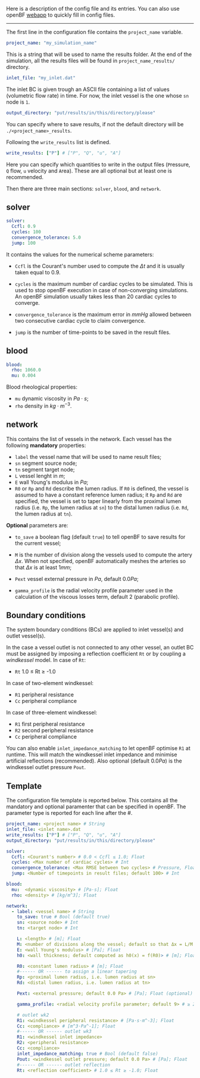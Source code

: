 Here is a description of the config file and its entries. You can also use openBF [webapp](https://openBF.streamlit.app) to quickly fill in config files.

---

The first line in the configuration file contains the `project_name` variable. 


```yaml
project_name: "my_simulation_name"
```

This is a string that will be used to name the results folder. At the end of the simulation, all the results files will be found in `project_name_results/` directory.

```yaml
inlet_file: "my_inlet.dat"
```

The inlet BC is given trough an ASCII file containing a list of values (volumetric flow rate) in time. For now, the inlet vessel is the one whose `sn` node is `1`.

```yaml
output_directory: "put/results/in/this/directory/please"
```

You can specify where to save results, if not the default directory will be `./<project_name>_results`.

Following the `write_results` list is defined.

```yaml
write_results: ["P"] # ["P", "Q", "u", "A"]
```

Here you can specify which quantities to write in the output files (`P`ressure, `Q` flow, `u` velocity and `A`rea). These are all optional but at least one is recommended.

Then there are three main sections: `solver`, `blood`, and `network`.

## solver

```yaml
solver:
  Ccfl: 0.9
  cycles: 100
  convergence_tolerance: 5.0
  jump: 100
```

It contains the values for the numerical scheme parameters:

- `Ccfl` is the Courant's number used to compute the $\Delta t$ and it is usually taken equal to $0.9$.

- `cycles` is the maximum number of cardiac cycles to be simulated. This is used to stop openBF execution in case of non-converging simulations. An openBF simulation usually takes less than 20 cardiac cycles to converge.

- `convergence_tolerance` is the maximum error in $mmHg$ allowed between two consecutive cardiac cycle to claim convergence.

- `jump` is the number of time-points to be saved in the result files.

## blood

```yaml
blood:
  rho: 1060.0
  mu: 0.004
```

Blood rheological properties:

- `mu` dynamic viscosity in $Pa \cdot s$;
- `rho` density in $kg \cdot m^{-3}$.

## network

This contains the list of vessels in the network. Each vessel has the following __mandatory__ properties:

- `label` the vessel name that will be used to name result files;
- `sn` segment source node;
- `tn` segment target node;
- `L` vessel lenght in $m$;
- `E` wall Young's modulus in $Pa$;
- `R0` or `Rp` and `Rd` describe the lumen radius. If `R0` is defined, the vessel is assumed to have a constant reference lumen radius; it `Rp` and `Rd` are specified, the vessel is set to taper linearly from the proximal lumen radius (i.e. `Rp`, the lumen radius at `sn`) to the distal lumen radius (i.e. `Rd`, the lumen radius at `tn`).

__Optional__ parameters are:

- `to_save` a boolean flag (default `true`) to tell openBF to save results for the current vessel;

- `M` is the number of division along the vessels used to compute the artery $\Delta x$. When not specified, openBF automatically meshes the arteries so that $\Delta x$ is at least $1 mm$;

- `Pext` vessel external pressure in $Pa$, default $0.0 Pa$;

- `gamma_profile` is the radial velocity profile parameter used in the calculation of the viscous losses term, default $2$ (parabolic profile).


## Boundary conditions

The system boundary conditions (BCs) are applied to inlet vessel(s) and outlet vessel(s).

In the case a vessel outlet is not connected to any other vessel, an outlet BC must be assigned by imposing a reflection coefficient `Rt` or by coupling a _windkessel_ model. In case of `Rt`:

- `Rt` 1.0 ≤ Rt ≥ -1.0

In case of two-element windkessel:
- `R1` peripheral resistance
- `Cc` peripheral compliance

In case of three-element windkessel:
- `R1` first peripheral resistance
- `R2` second peripheral resistance
- `Cc` peripheral compliance

You can also enable `inlet_impedance_matching` to let openBF optimise `R1` at runtime. This will match the windkessel inlet impedance and minimise artificial reflections (recommended). Also optional (default $0.0 Pa$) is the windkessel outlet pressure `Pout`.

## Template

The configuration file template is reported below. This contains all the mandatory and optional paramenter that can be specified in openBF. The parameter type is reported for each line after the #.

```yml
project_name: <project name> # String
inlet_file: <inlet name>.dat
write_results: ["P"] # ["P", "Q", "u", "A"]
output_directory: "put/results/in/this/directory/please"

solver:
  Ccfl: <Courant's number> # 0.0 < Ccfl ≤ 1.0; Float
  cycles: <Max number of cardiac cycles> # Int
  convergence_tolerance: <Max RMSE between two cycles> # Pressure, Float
  jump: <Number of timepoints in result files; default 100> # Int

blood:
  mu:  <dynamic viscosity> # [Pa⋅s]; Float
  rho: <density> # [kg/m^3]; Float

network:
  - label: <vessel name> # String
    to_save: true # Bool (default true)
    sn: <source node> # Int
    tn: <target node> # Int

    L: <length> # [m]; Float
    M: <number of divisions along the vessel; default so that Δx = L/M = 1.0mm; minimum M=5> # Int (optional)
    E: <wall Young's modulus> # [Pa]; Float
    h0: <wall thickness; default computed as h0(x) = f(R0)> # [m]; Float (optional)

    R0: <constant lumen radius> # [m]; Float
    #------ OR ------ to assign a linear tapering
    Rp: <proximal lumen radius, i.e. lumen radius at sn>
    Rd: <distal lumen radius, i.e. lumen radius at tn>

    Pext: <external pressure; default 0.0 Pa> # [Pa]; Float (optional)

    gamma_profile: <radial velocity profile parameter; default 9> # ≥ 2.0; Float

    # outlet wk2
    R1: <windkessel peripheral resistance> # [Pa⋅s⋅m^-3]; Float
    Cc: <compliance> # [m^3⋅Pa^-1]; Float
    #------ OR ------ outlet wk3
    R1: <windkessel inlet impedance>
    R2: <peripheral resistance>
    Cc: <compliance>
    inlet_impedance_matching: true # Bool (default false)
    Pout: <windkessel outlet pressure; default 0.0 Pa> # [Pa]; Float
    #------ OR ------ outlet reflection
    Rt: <reflection coefficient> # 1.0 ≤ Rt ≥ -1.0; Float
```
